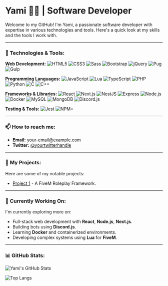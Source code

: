 # Yami 👨‍💻 | Software Developer

Welcome to my GitHub! I'm Yami, a passionate software developer with expertise in various technologies and tools. Here's a quick look at my skills and the tools I work with.

---

### 🔧 **Technologies & Tools:**

**Web Development:**
![HTML5](https://img.shields.io/static/v1?label=&message=HTML5&color=E34F26&logo=html5&logoColor=white&style=flat) ![CSS3](https://img.shields.io/static/v1?label=&message=CSS3&color=1572B6&logo=css3&logoColor=white&style=flat) ![Sass](https://img.shields.io/static/v1?label=&message=Sass&color=CC6699&logo=sass&logoColor=white&style=flat) ![Bootstrap](https://img.shields.io/static/v1?label=&message=Bootstrap&color=563D7C&logo=bootstrap&logoColor=white&style=flat) ![jQuery](https://img.shields.io/static/v1?label=&message=jQuery&color=0769AD&logo=jquery&logoColor=white&style=flat) ![Pug](https://img.shields.io/static/v1?label=&message=Pug&color=A86454&logo=pug&logoColor=white&style=flat) ![Gulp](https://img.shields.io/static/v1?label=&message=Gulp&color=CF4647&logo=gulp&logoColor=white&style=flat)

**Programming Languages:**
![JavaScript](https://img.shields.io/static/v1?label=&message=JavaScript&color=F7DF1E&logo=javascript&logoColor=black&style=flat) ![Lua](https://img.shields.io/static/v1?label=&message=Lua&color=2C2D72&logo=lua&logoColor=white&style=flat) ![TypeScript](https://img.shields.io/static/v1?label=&message=TypeScript&color=3178C6&logo=typescript&logoColor=white&style=flat) ![PHP](https://img.shields.io/static/v1?label=&message=PHP&color=777BB4&logo=php&logoColor=white&style=flat) ![Python](https://img.shields.io/static/v1?label=&message=Python&color=3776AB&logo=python&logoColor=white&style=flat) ![C](https://img.shields.io/static/v1?label=&message=C&color=A8B9CC&logo=c&logoColor=black&style=flat) ![C++](https://img.shields.io/static/v1?label=&message=C++&color=00599C&logo=cplusplus&logoColor=white&style=flat)

**Frameworks & Libraries:**
![React](https://img.shields.io/static/v1?label=&message=React&color=61DAFB&logo=react&logoColor=black&style=flat) ![Next.js](https://img.shields.io/static/v1?label=&message=Next.js&color=000000&logo=next.js&logoColor=white&style=flat) ![NestJS](https://img.shields.io/static/v1?label=&message=NestJS&color=E0234E&logo=nestjs&logoColor=white&style=flat) ![Express](https://img.shields.io/static/v1?label=&message=Express&color=000000&logo=express&logoColor=white&style=flat) ![Node.js](https://img.shields.io/static/v1?label=&message=Node.js&color=339933&logo=node.js&logoColor=white&style=flat) ![Docker](https://img.shields.io/static/v1?label=&message=Docker&color=2496ED&logo=docker&logoColor=white&style=flat) ![MySQL](https://img.shields.io/static/v1?label=&message=MySQL&color=4479A1&logo=mysql&logoColor=white&style=flat) ![MongoDB](https://img.shields.io/static/v1?label=&message=MongoDB&color=47A248&logo=mongodb&logoColor=white&style=flat) ![Discord.js](https://img.shields.io/static/v1?label=&message=Discord.js&color=5865F2&logo=discord&logoColor=white&style=flat)

**Testing & Tools:**
![Jest](https://img.shields.io/static/v1?label=&message=Jest&color=C21325&logo=jest&logoColor=white&style=flat) ![NPM](https://img.shields.io/static/v1?label=&message=NPM&color=CB3837&logo=npm&logoColor=white&style=flat)=

---

### 📫 **How to reach me:**

- **Email:** [your-email@example.com](mailto:primetime_dev@protonmail.com)
- **Twitter:** [@yourtwitterhandle](https://twitter.com/iTZdll)

---

### 📝 **My Projects:**

Here are some of my notable projects:

- [Project 1](https://github.com/Liquid-CS/Liquid) - A FiveM Roleplay Framework.

---

### 🚀 **Currently Working On:**
I'm currently exploring more on:
- Full-stack web development with **React**, **Node.js**, **Next.js**.
- Building bots using **Discord.js**.
- Learning **Docker** and containerized environments.
- Developing complex systems using **Lua** for **FiveM**.

---

### 📊 **GitHub Stats:**

![Yami's GitHub Stats](https://github-readme-stats.vercel.app/api?username=ITZdll&show_icons=true&hide_title=true&count_private=true&hide=prs&theme=transparent)

![Top Langs](https://github-readme-stats.vercel.app/api/top-langs/?username=ITZdll&langs_count=10&theme=transparent)
